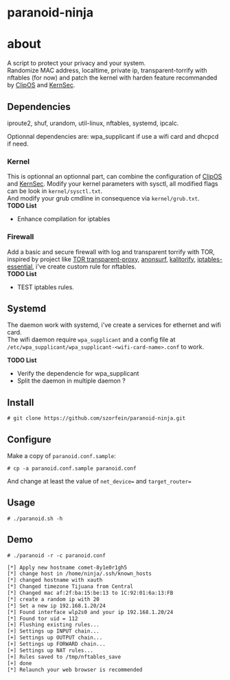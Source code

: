 # paranoid-ninja

# about 

A script to protect your privacy and your system.    
Randomize MAC address, localtime, private ip, transparent-torrify with nftables (for now) and patch the kernel with harden feature recommanded by [ClipOS](https://docs.clip-os.org/clipos/kernel.html) and [KernSec](https://kernsec.org/wiki/index.php/Kernel_Self_Protection_Project/Recommended_Settings).

## Dependencies

iproute2, shuf, urandom, util-linux, nftables, systemd, ipcalc.  

Optionnal dependencies are: wpa_supplicant if use a wifi card and dhcpcd if need.

### Kernel
This is optionnal an optionnal part, can combine the configuration of [ClipOS](https://docs.clip-os.org/clipos/kernel.html) and [KernSec](https://kernsec.org/wiki/index.php/Kernel_Self_Protection_Project/Recommended_Settings). 
Modify your kernel parameters with sysctl, all modified flags can be look in `kernel/sysctl.txt`.  
And modify your grub cmdline in consequence via `kernel/grub.txt`.  
**TODO List** 
+ Enhance compilation for iptables

### Firewall
Add a basic and secure firewall with log and transparent torrify with TOR, inspired by project like [TOR transparent-proxy](https://trac.torproject.org/projects/tor/wiki/doc/TransparentProxy), [anonsurf](https://github.com/ParrotSec/anonsurf), [kalitorify](https://github.com/brainfucksec/kalitorify.git), [iptables-essential](https://github.com/trimstray/iptables-essentials), i've create custom rule for nftables.  
**TODO List** 
+ TEST iptables rules.

## Systemd
The daemon work with systemd, i've create a services for ethernet and wifi card.  
The wifi daemon require `wpa_supplicant` and a config file at `/etc/wpa_supplicant/wpa_supplicant-<wifi-card-name>.conf` to work.  

**TODO List**
+ Verify the dependencie for wpa_supplicant 
+ Split the daemon in multiple daemon ?

## Install

    # git clone https://github.com/szorfein/paranoid-ninja.git

## Configure

Make a copy of `paranoid.conf.sample`:

    # cp -a paranoid.conf.sample paranoid.conf

And change at least the value of `net_device=` and `target_router=`

## Usage

    # ./paranoid.sh -h

## Demo

    # ./paranoid -r -c paranoid.conf

```txt
[*] Apply new hostname comet-8y1e0r1gh5
[*] change host in /home/ninja/.ssh/known_hosts
[*] changed hostname with xauth
[*] Changed timezone Tijuana from Central
[*] Changed mac af:2f:ba:15:be:13 to 1C:92:01:6a:13:FB
[*] create a random ip with 20
[*] Set a new ip 192.168.1.20/24
[*] Found interface wlp2s0 and your ip 192.168.1.20/24
[*] Found tor uid = 112
[+] Flushing existing rules...
[+] Settings up INPUT chain...
[+] Settings up OUTPUT chain...
[+] Settings up FORWARD chain...
[+] Settings up NAT rules...
[+] Rules saved to /tmp/nftables_save
[+] done
[*] Relaunch your web browser is recommended
```
